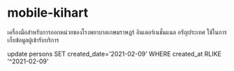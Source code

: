 # mobile-kihart

เครื่องมือสำหรับการออกหน่วยของโรงพยาบาลเกษมราษฎร์ อินเตอร์เนชั่นแนล อรัญประเทศ ใช้ในการเก็บข้อมูลผู้เข้ารับบริการ

update persons
SET created_date='2021-02-09'
WHERE created_at RLIKE '^2021-02-09'
